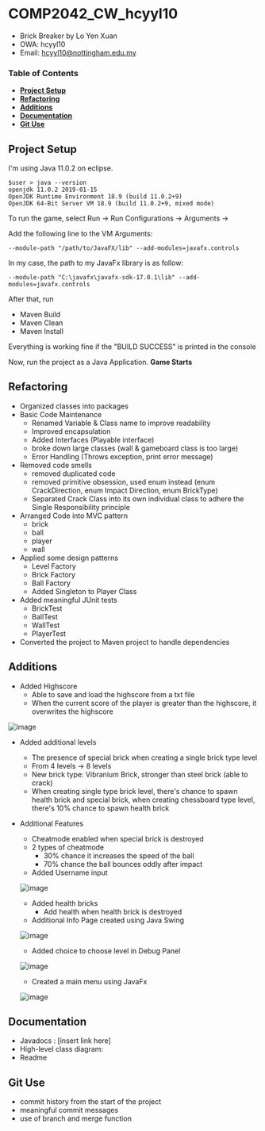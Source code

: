 # COMP2042_CW_hcyyl10
- Brick Breaker by Lo Yen Xuan
- OWA: hcyyl10
- Email: hcyyl10@nottingham.edu.my

### Table of Contents  
- **[Project Setup](#project-setup)**<br> 
- **[Refactoring](#refactoring)**<br>
- **[Additions](#additions)**<br>
- **[Documentation](#documentation)**<br>
- **[Git Use](#git-use)**<br>


## Project Setup

I'm using Java 11.0.2 on eclipse.
```
$user > java --version
openjdk 11.0.2 2019-01-15
OpenJDK Runtime Environment 18.9 (build 11.0.2+9)
OpenJDK 64-Bit Server VM 18.9 (build 11.0.2+9, mixed mode)
```

To run the game, select Run -> Run Configurations -> Arguments -> 


Add the following line to the VM Arguments:
```
--module-path "/path/to/JavaFX/lib" --add-modules=javafx.controls
```
In my case, the path to my JavaFx library is as follow:
```
--module-path "C:\javafx\javafx-sdk-17.0.1\lib" --add-modules=javafx.controls
```


After that, run
- Maven Build
- Maven Clean
- Maven Install


Everything is working fine if the "BUILD SUCCESS" is printed in the console


Now, run the project as a Java Application. **Game Starts**


## Refactoring
- Organized classes into packages
- Basic Code Maintenance
	- Renamed Variable & Class name to improve readability
	- Improved encapsulation
	- Added Interfaces (Playable interface)
	- broke down large classes (wall & gameboard class is too large)
	- Error Handling (Throws exception, print error message)
- Removed code smells
	- removed duplicated code
	- removed primitive obsession, used enum instead (enum CrackDirection, enum Impact Direction, enum BrickType)
	- Separated Crack Class into its own individual class to adhere the Single Responsibility principle
- Arranged Code into MVC pattern
	- brick
	- ball
	- player
	- wall
- Applied some design patterns
	- Level Factory
	- Brick Factory
	- Ball Factory
	- Added Singleton to Player Class
- Added meaningful JUnit tests
	- BrickTest
	- BallTest
	- WallTest
	- PlayerTest
- Converted the project to Maven project to handle dependencies


## Additions
- Added Highscore 
	- Able to save and load the highscore from a txt file
	- When the current score of the player is greater than the highscore, it overwrites the highscore

![image](https://user-images.githubusercontent.com/76611914/144796426-604b7c73-3297-4fc2-a49e-056709244e9f.png)


- Added additional levels
	- The presence of special brick when creating a single brick type level
	- From 4 levels -> 8 levels
	- New brick type: Vibranium Brick, stronger than steel brick (able to crack)
	- When creating single type brick level, there's chance to spawn health brick and special brick, when creating chessboard type level, there's 10% chance to spawn health brick


- Additional Features
	- Cheatmode enabled when special brick is destroyed
	- 2 types of cheatmode
		- 30% chance it increases the speed of the ball
		- 70% chance the ball bounces oddly after impact 
	- Added Username input

  ![image](https://user-images.githubusercontent.com/76611914/144702175-58a6d401-e26f-4fb7-bb40-0b8be890a4ce.png)


	- Added health bricks
		- Add health when health brick is destroyed
	- Additional Info Page created using Java Swing
	
  ![image](https://user-images.githubusercontent.com/76611914/144702228-d33f5818-4cac-441f-971c-78743269cdfd.png)


	- Added choice to choose level in Debug Panel

  ![image](https://user-images.githubusercontent.com/76611914/144796566-8b8204d9-0c57-462a-9caf-fe097579543c.png)

  
  
	- Created a main menu using JavaFx

  ![image](https://user-images.githubusercontent.com/76611914/144796471-cdd32bcf-0913-49a6-a7d9-cdf3c162fe1e.png)

	
  
	


## Documentation
- Javadocs : [insert link here]
- High-level class diagram:
- Readme

## Git Use
- commit history from the start of the project
- meaningful commit messages
- use of branch and merge function
